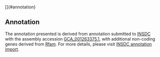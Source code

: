 []{#annotation}

Annotation
----------

The annotation presented is derived from annotation submitted to
[INSDC](http://www.insdc.org) with the assembly accession
[GCA\_001263375.1](http://www.ebi.ac.uk/ena/data/view/GCA_001263375.1),
with additional non-coding genes derived from
[Rfam](http://rfam.xfam.org/). For more details, please visit [INSDC
annotation
import](http://ensemblgenomes.org/info/data/insdc_annotation).

